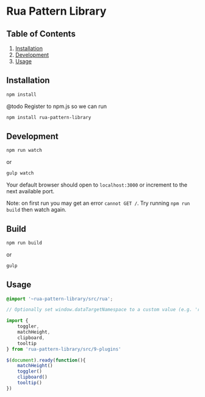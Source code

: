 # Rua Pattern Library

## Table of Contents

  1. [Installation](#installation)
  1. [Development](#development)
  1. [Usage](#usage)

## Installation

````bash
npm install
````

@todo Register to npm.js so we can run

````bash
npm install rua-pattern-library
````

## Development

```bash
npm run watch
```
or
```bash
gulp watch
```
Your default browser should open to `localhost:3000` or increment to the next available port.

Note: on first run you may get an error `cannot GET /`.  Try running `npm run build` then watch again.

## Build

```bash
npm run build
```
or
```bash
gulp
```

## Usage

```scss
@import '~rua-pattern-library/src/rua';
```

```js
// Optionally set window.dataTargetNamespace to a custom value (e.g. 'rua-' would mean you'd use `data-rua-toggle="..."`)

import {
    toggler,
    matchHeight,
    clipboard,
    tooltip
} from 'rua-pattern-library/src/9-plugins'

$(document).ready(function(){
    matchHeight()
    toggler()
    clipboard()
    tooltip()
})
```
